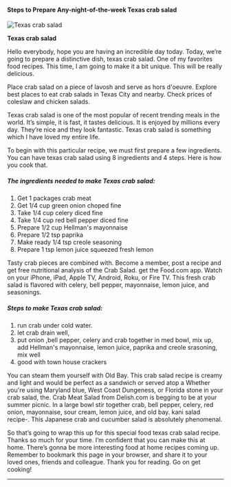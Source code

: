             

#### Steps to Prepare Any-night-of-the-week Texas crab salad

![Texas crab salad](https://img-global.cpcdn.com/recipes/4607271280574464/751x532cq70/texas-crab-salad-recipe-main-photo.jpg)

**Texas crab salad**

Hello everybody, hope you are having an incredible day today. Today, we’re going to prepare a distinctive dish, texas crab salad. One of my favorites food recipes. This time, I am going to make it a bit unique. This will be really delicious.

Place crab salad on a piece of lavosh and serve as hors d'oeuvre. Explore best places to eat crab salads in Texas City and nearby. Check prices of coleslaw and chicken salads.

Texas crab salad is one of the most popular of recent trending meals in the world. It’s simple, it is fast, it tastes delicious. It is enjoyed by millions every day. They’re nice and they look fantastic. Texas crab salad is something which I have loved my entire life.

To begin with this particular recipe, we must first prepare a few ingredients. You can have texas crab salad using 8 ingredients and 4 steps. Here is how you cook that.

##### The ingredients needed to make Texas crab salad:

1.  Get 1 packages crab meat
2.  Get 1/4 cup green onion choped fine
3.  Take 1/4 cup celery diced fine
4.  Take 1/4 cup red bell pepper diced fine
5.  Prepare 1/2 cup Hellman's mayonnaise
6.  Prepare 1/2 tsp paprika
7.  Make ready 1/4 tsp creole seasoning
8.  Prepare 1 tsp lemon juice squeezed fresh lemon

Tasty crab pieces are combined with. Become a member, post a recipe and get free nutritional analysis of the Crab Salad. get the Food.com app. Watch on your iPhone, iPad, Apple TV, Android, Roku, or Fire TV. This fresh crab salad is flavored with celery, bell pepper, mayonnaise, lemon juice, and seasonings.

##### Steps to make Texas crab salad:

1.  run crab under cold water.
2.  let crab drain well,
3.  put onion ,bell pepper, celery and crab together in med bowl, mix up, add Hellman's mayonnaise, lemon juice, paprika and creole srasoning, mix well
4.  good with town house crackers

You can steam them yourself with Old Bay. This crab salad recipe is creamy and light and would be perfect as a sandwich or served atop a Whether you're using Maryland blue, West Coast Dungeness, or Florida stone in your crab salad, the. Crab Meat Salad from Delish.com is begging to be at your summer picnic. In a large bowl stir together crab, bell pepper, celery, red onion, mayonnaise, sour cream, lemon juice, and old bay. kani salad recipe-. This Japanese crab and cucumber salad is absolutely phenomenal.

So that’s going to wrap this up for this special food texas crab salad recipe. Thanks so much for your time. I’m confident that you can make this at home. There’s gonna be more interesting food at home recipes coming up. Remember to bookmark this page in your browser, and share it to your loved ones, friends and colleague. Thank you for reading. Go on get cooking!

* * *